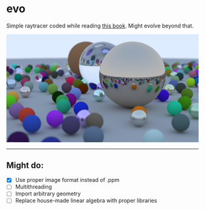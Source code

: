 # evo

Simple raytracer coded while reading [this book](https://raytracing.github.io/books/RayTracingInOneWeekend.html). Might evolve beyond that.

![](image.jpg)

---

## Might do:

+ [X] Use proper image format instead of .ppm
+ [ ] Multithreading
+ [ ] Import arbitrary geometry
+ [ ] Replace house-made linear algebra with proper libraries